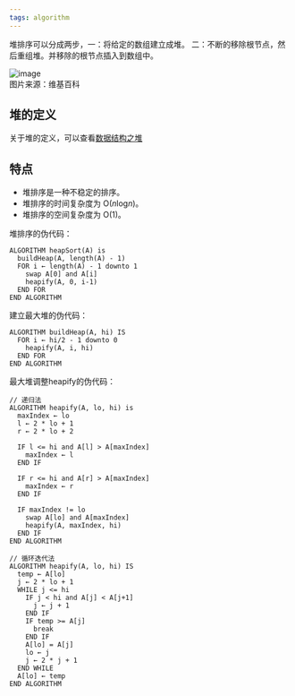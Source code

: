 ```yaml
---
tags: algorithm
---
```

堆排序可以分成两步，一：将给定的数组建立成堆。 二：不断的移除根节点，然后重组堆。并移除的根节点插入到数组中。   

![image](../../../images/Heap_sort.gif)  
图片来源：维基百科

## 堆的定义
关于堆的定义，可以查看[数据结构之堆](./2018-10-18__数据结构之堆.md)

## 特点
- 堆排序是一种不稳定的排序。
- 堆排序的时间复杂度为 O(<i>n</i>log<i>n</i>)。
- 堆排序的空间复杂度为 O(1)。   

堆排序的伪代码：
```
ALGORITHM heapSort(A) is
  buildHeap(A, length(A) - 1)
  FOR i ← length(A) - 1 downto 1
    swap A[0] and A[i]
    heapify(A, 0, i-1)
  END FOR
END ALGORITHM
```

建立最大堆的伪代码：
```
ALGORITHM buildHeap(A, hi) IS
  FOR i ← hi/2 - 1 downto 0
    heapify(A, i, hi)
  END FOR
END ALGORITHM
```

最大堆调整heapify的伪代码：
```
// 递归法
ALGORITHM heapify(A, lo, hi) is
  maxIndex ← lo
  l ← 2 * lo + 1
  r ← 2 * lo + 2

  IF l <= hi and A[l] > A[maxIndex]
    maxIndex ← l
  END IF

  IF r <= hi and A[r] > A[maxIndex]
    maxIndex ← r
  END IF

  IF maxIndex != lo
    swap A[lo] and A[maxIndex]
    heapify(A, maxIndex, hi)
  END IF
END ALGORITHM

// 循环迭代法
ALGORITHM heapify(A, lo, hi) IS
  temp ← A[lo]
  j ← 2 * lo + 1
  WHILE j <= hi
    IF j < hi and A[j] < A[j+1]
      j ← j + 1
    END IF
    IF temp >= A[j] 
      break
    END IF
    A[lo] = A[j]
    lo ← j
    j ← 2 * j + 1
  END WHILE
  A[lo] ← temp
END ALGORITHM
```